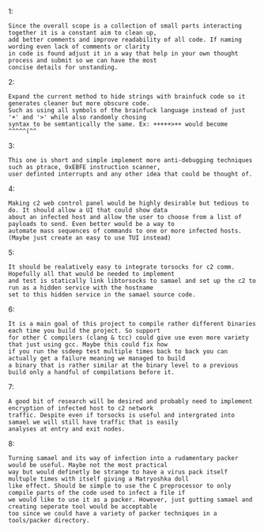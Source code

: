 1:

	Since the overall scope is a collection of small parts interacting together it is a constant aim to clean up,
	add better comments and improve readability of all code. If naming wording even lack of comments or clarity
	in code is found adjust it in a way that help in your own thought process and submit so we can have the most
	concise details for unstanding.

2:

	Expand the current method to hide strings with brainfuck code so it generates cleaner but more obscure code.
	Such as using all symbols of the brainfuck language instead of just '+' and '>' while also randomly chosing
	syntax to be semtantically the same. Ex: +++++>++ would become ^^^^^(^^
	
3:

	This one is short and simple implement more anti-debugging techniques such as ptrace, 0xEBFE instruction scanner,
	user definted interrupts and any other idea that could be thought of.
	
4:

	Making c2 web control panel would be highly desirable but tedious to do. It should allow a UI that could show data
	about an infected host and allow the user to choose from a list of payloads to send. Even better would be a way to
	automate mass sequences of commands to one or more infected hosts. (Maybe just create an easy to use TUI instead)
	
5:

	It should be realatively easy to integrate torsocks for c2 comm. Hopefully all that would be needed to implement
	and test is statically link libtorsocks to samael and set up the c2 to run as a hidden service with the hostname
	set to this hidden service in the samael source code.
	
6:

	It is a main goal of this project to compile rather different binaries each time you build the project. So support
	for other C compilers (clang & tcc) could give use even more variety that just using gcc. Maybe this could fix how
	if you run the ssdeep test multiple times back to back you can actually get a failure meaning we managed to build
	a binary that is rather similar at the binary level to a previous build only a handful of compilations before it.

7:

	A good bit of research will be desired and probably need to implement encryption of infected host to c2 network
	traffic. Despite even if torsocks is useful and intergrated into samael we will still have traffic that is easily
	analyses at entry and exit nodes.

8:

	Turning samael and its way of infection into a rudamentary packer would be useful. Maybe not the most practical
	way but would definetly be strange to have a virus pack itself multuple times with itself giving a Matryoshka doll
	like effect. Should be simple to use the C preprocessor to only compile parts of the code used to infect a file if
	we would like to use it as a packer. However, just gutting samael and creating seperate tool would be acceptable
	too since we could have a variety of packer techniques in a tools/packer directory.
